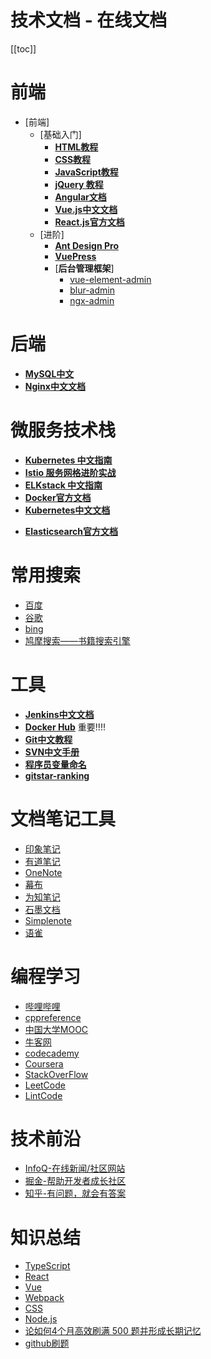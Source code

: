# 技术文档 - 在线文档

[[toc]]

# 前端

* [前端]
    * [基础入门]
        * [**HTML教程**](https://www.runoob.com/html/html-tutorial.html)
        * [**CSS教程**](https://www.runoob.com/css/css-tutorial.html)
        * [**JavaScript教程**](https://www.runoob.com/js/js-tutorial.html)
        * [**jQuery 教程**](https://www.runoob.com/jquery/jquery-tutorial.html)
        * [**Angular文档**](https://angular.cn/)
        * [**Vue.js中文文档**](https://cn.vuejs.org/v2/guide/)
        * [**React.js官方文档**](https://reactjs.org/docs/getting-started.html)
    * [进阶]
        * [**Ant Design Pro**](https://pro.ant.design/zh-CN/)
        * [**VuePress**](https://vuepress.vuejs.org/zh/)
        * [**后台管理框架**]
            * [vue-element-admin](https://github.com/PanJiaChen/vue-element-admin)
            * [blur-admin](https://github.com/akveo/blur-admin)
            * [ngx-admin](https://github.com/akveo/ngx-admin)

# 后端

* [**MySQL中文**](https://www.mysqlzh.com/)
* [**Nginx中文文档**](https://www.nginx.cn/doc/index.html)

# 微服务技术栈

* [**Kubernetes 中文指南**](https://jimmysong.io/kubernetes-handbook/)
* [**Istio 服务网格进阶实战**](https://www.servicemesher.com/istio-handbook/)
* [**ELKstack 中文指南**](https://elkguide.elasticsearch.cn/)
* [**Docker官方文档**](https://docs.docker.com/get-started/)
* [**Kubernetes中文文档**](https://kubernetes.io/zh/docs/home/)
- [**Elasticsearch官方文档**](https://www.elastic.co/guide/en/elasticsearch/reference/current/index.html)

# 常用搜索

* [百度](https://www.baidu.com/)
* [谷歌](https://www.google.com)
* [bing](https://www.bing.com/)
* [鸠摩搜索——书籍搜索引擎](https://www.jiumodiary.com/)

# 工具

* [**Jenkins中文文档**](https://www.jenkins.io/zh/doc/)
* [**Docker Hub**](https://hub.docker.com/)     重要!!!!
* [**Git中文教程**](https://git-scm.com/book/zh/v2)
* [**SVN中文手册**](http://svnbook.red-bean.com/nightly/zh/index.html)
* [**程序员变量命名**](https://unbug.github.io/codelf/)
* [**gitstar-ranking**](https://gitstar-ranking.com/)

# 文档笔记工具

- [印象笔记](https://www.yinxiang.com/)
- [有道笔记](https://note.youdao.com/)
- [OneNote](https://www.onenote.com/)
- [幕布](https://mubu.com/)
- [为知笔记](https://www.wiz.cn/)
- [石墨文档](https://shimo.im/)
- [Simplenote](https://simplenote.com/)
- [语雀](https://www.yuque.com/)

# 编程学习

- [哔哩哔哩](https://www.bilibili.com/)
- [cppreference](http://zh.cppreference.com/)
- [中国大学MOOC](https://www.icourse163.org/)
- [牛客网](www.nowcoder.com)
- [codecademy](https://www.codecademy.com/)
- [Coursera](https://www.coursera.org/)
- [StackOverFlow](https://stackoverflow.com/)
- [LeetCode](https://leetcode-cn.com/)
- [LintCode](https://www.lintcode.com/)

# 技术前沿

- [InfoQ-在线新闻/社区网站](https://www.infoq.cn/)
- [掘金-帮助开发者成长社区](https://juejin.cn/)
- [知乎-有问题，就会有答案](www.zhihu.com)

# 知识总结

- [TypeScript](https://tsejx.github.io/typescript-guidebook/)
- [React](https://tsejx.github.io/react-guidebook/)
- [Vue](https://tsejx.github.io/vue-guidebook/)
- [Webpack](https://tsejx.github.io/webpack-guidebook/)
- [CSS](https://tsejx.github.io/css-guidebook/)
- [Node.js](https://tsejx.github.io/node-guidebook/)
- [论如何4个月高效刷满 500 题并形成长期记忆](https://leetcode.cn/circle/discuss/jq9Zke/)
- [github刷题](https://github.com/0voice/interview_internal_reference)
